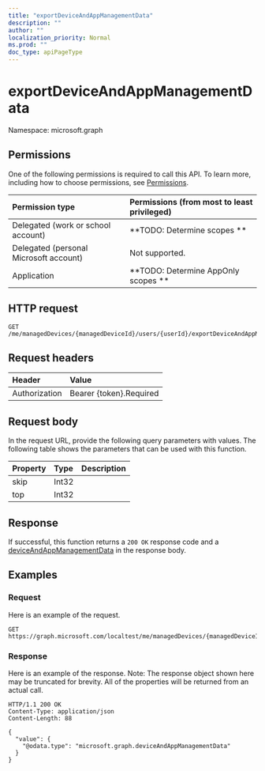 ```yaml
---
title: "exportDeviceAndAppManagementData"
description: ""
author: ""
localization_priority: Normal
ms.prod: ""
doc_type: apiPageType
---
```


# exportDeviceAndAppManagementData

Namespace: microsoft.graph



## Permissions
One of the following permissions is required to call this API. To learn more, including how to choose permissions, see [Permissions](/concepts/permissions-reference.md).

|Permission type|Permissions (from most to least privileged)|
|:---|:---|
|Delegated (work or school account)|**TODO: Determine scopes **|
|Delegated (personal Microsoft account)|Not supported.|
|Application|**TODO: Determine AppOnly scopes **|

## HTTP request
<!-- {
  "blockType": "ignored"
}
-->
``` http
GET /me/managedDevices/{managedDeviceId}/users/{userId}/exportDeviceAndAppManagementData
```

## Request headers
|Header|Value|
|:---|:---|
|Authorization|Bearer {token}.Required|

## Request body
In the request URL, provide the following query parameters with values.
The following table shows the parameters that can be used with this function.

|Property|Type|Description|
|:---|:---|:---|
|skip|Int32||
|top|Int32||



## Response
If successful, this function returns a `200 OK` response code and a [deviceAndAppManagementData](../resources/deviceandappmanagementdata.md) in the response body.

## Examples

### Request
Here is an example of the request.
<!-- {
  "blockType": "request",
  "name": "user_exportdeviceandappmanagementdata"
}
-->
``` http
GET https://graph.microsoft.com/localtest/me/managedDevices/{managedDeviceId}/users/{userId}/exportDeviceAndAppManagementData(skip=4,top=3)
```

### Response
Here is an example of the response. Note: The response object shown here may be truncated for brevity. All of the properties will be returned from an actual call.
<!-- {
  "blockType": "response",
  "truncated": true,
  "@odata.type": "microsoft.graph.deviceandappmanagementdata"
}
-->
``` http
HTTP/1.1 200 OK
Content-Type: application/json
Content-Length: 88

{
  "value": {
    "@odata.type": "microsoft.graph.deviceAndAppManagementData"
  }
}
```

